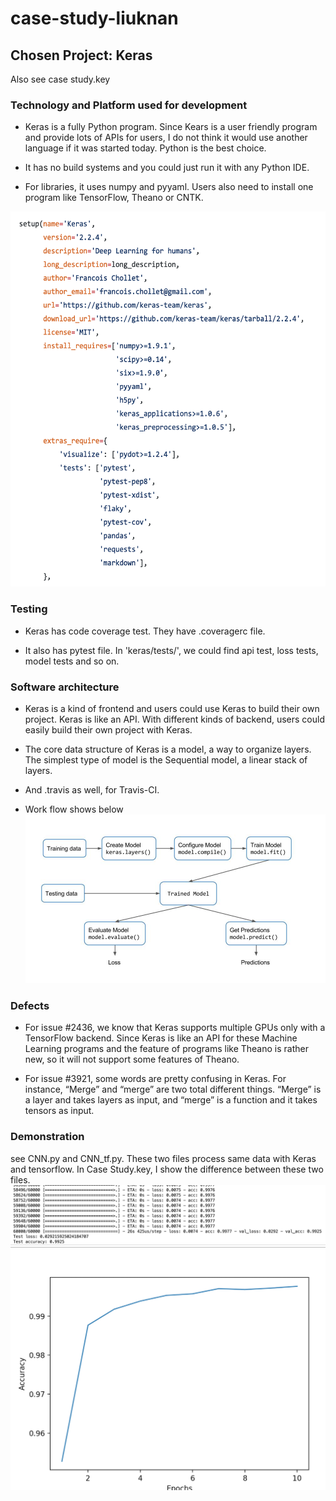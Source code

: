 # case-study-liuknan
## Chosen Project: Keras
Also see case study.key
### Technology and Platform used for development
* Keras is a fully Python program. Since Kears is a user friendly program and provide lots of APIs for users, I do not think it would use another language if it was started today. Python is the best choice.

* It has no build systems and you could just run it with any Python IDE.

* For libraries, it uses numpy and pyyaml. Users also need to install one program like TensorFlow, Theano or CNTK.
<img src="https://github.com/ec500-software-engineering/case-study-liuknan/raw/master/requirements.png" width="600" height="600">

### Testing
* Keras has code coverage test. They have .coveragerc file.

* It also has pytest file. In 'keras/tests/', we could find api test, loss tests, model tests and so on.

### Software architecture
* Keras is a kind of frontend and users could use Keras to build their own project. Keras is like an API. With different kinds of backend, users could easily build their own project with Keras.

* The core data structure of Keras is a model, a way to organize layers. The simplest type of model is the Sequential model, a linear stack of layers. 

* And .travis as well, for Travis-CI.

* Work flow shows below
![](https://github.com/ec500-software-engineering/case-study-liuknan/raw/master/keras-workflow.jpg)

### Defects
* For issue #2436, we know that Keras supports multiple GPUs only with a TensorFlow backend. Since Keras is like an API for these Machine Learning programs and the feature of programs like Theano is rather new, so it will not support some features of Theano.

* For issue #3921, some words are pretty confusing in Keras. For instance, “Merge” and “merge” are two total different things. “Merge” is a layer and takes layers as input, and “merge” is a function and it takes tensors as input. 

### Demonstration
see CNN.py and CNN_tf.py. These two files process same data with Keras and tensorflow. In Case Study.key,
 I show the difference between these two files.
 ![](https://github.com/ec500-software-engineering/case-study-liuknan/raw/master/result.png)
 ![](https://github.com/ec500-software-engineering/case-study-liuknan/raw/master/acc.png)
